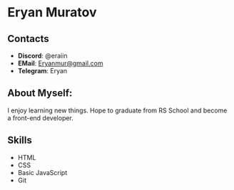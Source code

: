 # Eryan Muratov

## Contacts

- **Discord**: @eraiin
- **EMail**: Eryanmur@gmail.com
- **Telegram**: Eryan

## About Myself:

I enjoy learning new things. Hope to graduate from RS School and become a front-end developer.

## Skills

- HTML
- CSS
- Basic JavaScript
- Git
